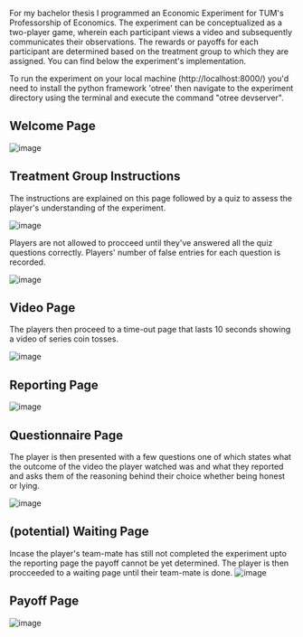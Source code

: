 For my bachelor thesis I programmed an Economic Experiment for TUM's Professorship of Economics. The experiment can be conceptualized as a two-player game, wherein each participant views a video and subsequently communicates their observations. The rewards or payoffs for each participant are determined based on the treatment group to which they are assigned. You can find below the experiment's implementation.

To run the experiment on your local machine (http://localhost:8000/) you'd need to install the python framework 'otree' then navigate to the experiment directory using the terminal and execute the command "otree devserver".

## Welcome Page

![image](https://github.com/mamh4/Bachelor-Thesis/assets/57665567/4151bf8a-a987-40d7-a4c8-53a5249a4fb3)


## Treatment Group Instructions
The instructions are explained on this page followed by a quiz to assess the player's understanding of the experiment. 

![image](https://github.com/mamh4/Bachelor-Thesis/assets/57665567/040f8244-9c5c-4461-b2e1-9a89423103d6)


Players are not allowed to procceed until they've answered all the quiz questions correctly. Players' number of false entries for each question is recorded.

![image](https://github.com/mamh4/Bachelor-Thesis/assets/57665567/2ba1bbce-54bf-4ab5-81d4-8079622868f1)


## Video Page
The players then proceed to a time-out page that lasts 10 seconds showing a video of series coin tosses.

![image](https://github.com/mamh4/Bachelor-Thesis/assets/57665567/0810ad6e-800e-4942-baf2-cdfdfb0b1316)

## Reporting Page

![image](https://github.com/mamh4/Bachelor-Thesis/assets/57665567/276a7e57-7b5c-49b2-9740-c8f884624e48)

## Questionnaire Page
The player is then presented with a few questions one of which states what the outcome of the video the player watched was and what they reported and asks them of the reasoning behind their choice whether being honest or lying.

![image](https://github.com/mamh4/Bachelor-Thesis/assets/57665567/c74187b4-c3f4-48d1-8328-f23cb65b5ac7)

## (potential) Waiting Page
Incase the player's team-mate has still not completed the experiment upto the reporting page the payoff cannot be yet determined. The player is then procceeded to a waiting page until their team-mate is done.
![image](https://github.com/mamh4/Bachelor-Thesis/assets/57665567/254f0ee0-e317-44a6-89a1-a1d07281bb11)


## Payoff Page
![image](https://github.com/mamh4/Bachelor-Thesis/assets/57665567/7dd30887-1d0d-457f-acf1-b62eedd2712e)






